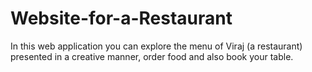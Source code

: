 # Website-for-a-Restaurant
In this web application you can explore the menu of Viraj (a restaurant) presented in a creative manner, order food and also book your table.
